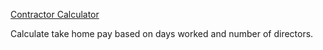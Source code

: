 [Contractor Calculator](https://romantic-neumann-e00b0a.netlify.app/)

Calculate take home pay based on days worked and number of directors.
